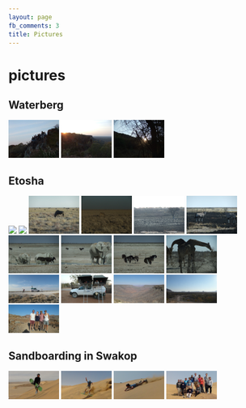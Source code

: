 ```yaml
---
layout: page
fb_comments: 3
title: Pictures
---
```


# pictures

## Waterberg
<div class="pics">
<a href="/pics/waterberg/DSCF5609.JPG" data-lightbox="roadtrip"><img src="/pics/waterberg/thumbs/DSCF5609.JPG" width="100px"></a>
<a href="/pics/waterberg/DSCF5655.JPG" data-lightbox="roadtrip"><img src="/pics/waterberg/thumbs/DSCF5655.JPG" width="100px"></a>
<a href="/pics/waterberg/DSCF5660.JPG" data-lightbox="roadtrip"><img src="/pics/waterberg/thumbs/DSCF5660.JPG" width="100px"></a>
</div>

## Etosha

<div class="pics">
<a href="/pics/1308_Etosha/DSCF00768.JPG" data-lightbox="roadtrip"><img src="/pics/1308_Etosha/DSCF00768.JPG" width="100px"></a>
<a href="/pics/1308_Etosha/DSCF00807.JPG" data-lightbox="roadtrip"><img src="/pics/1308_Etosha/DSCF00807.JPG" width="100px"></a>
<a href="/pics/1308_Etosha/DSCF5696.JPG" data-lightbox="roadtrip"><img src="/pics/1308_Etosha/DSCF5696.JPG" width="100px"></a>
<a href="/pics/1308_Etosha/DSCF5698.JPG" data-lightbox="roadtrip"><img src="/pics/1308_Etosha/DSCF5698.JPG" width="100px"></a>
<a href="/pics/1308_Etosha/DSCF5735.JPG" data-lightbox="roadtrip"><img src="/pics/1308_Etosha/DSCF5735.JPG" width="100px"></a>
<a href="/pics/1308_Etosha/DSCF5740.JPG" data-lightbox="roadtrip"><img src="/pics/1308_Etosha/DSCF5740.JPG" width="100px"></a>
<a href="/pics/1308_Etosha/DSCF5776.JPG" data-lightbox="roadtrip"><img src="/pics/1308_Etosha/DSCF5776.JPG" width="100px"></a>
<a href="/pics/1308_Etosha/DSCF5792.JPG" data-lightbox="roadtrip"><img src="/pics/1308_Etosha/DSCF5792.JPG" width="100px"></a>
<a href="/pics/1308_Etosha/DSCF5799.JPG" data-lightbox="roadtrip"><img src="/pics/1308_Etosha/DSCF5799.JPG" width="100px"></a>
<a href="/pics/1308_Etosha/DSCF5803.JPG" data-lightbox="roadtrip"><img src="/pics/1308_Etosha/DSCF5803.JPG" width="100px"></a>
<a href="/pics/1308_Etosha/SAM_7699.JPG" data-lightbox="roadtrip"><img src="/pics/1308_Etosha/SAM_7699.JPG" width="100px"></a>
<a href="/pics/1308_Etosha/SAM_8003.JPG" data-lightbox="roadtrip"><img src="/pics/1308_Etosha/SAM_8003.JPG" width="100px"></a>
<a href="/pics/1308_Etosha/SAM_8072.JPG" data-lightbox="roadtrip"><img src="/pics/1308_Etosha/SAM_8072.JPG" width="100px"></a>
<a href="/pics/1308_Etosha/SAM_8199.JPG" data-lightbox="roadtrip"><img src="/pics/1308_Etosha/SAM_8199.JPG" width="100px"></a>
<a href="/pics/1308_Etosha/SAM_8195.JPG" data-lightbox="roadtrip"><img src="/pics/1308_Etosha/SAM_8195.JPG" width="100px"></a>
</div>

## Sandboarding in Swakop

<div class="pics">
<a href="/pics/130823_SWK/(1).JPG" data-lightbox="roadtrip"><img src="/pics/130823_SWK/(1).JPG" width="100px"></a>
<a href="/pics/130823_SWK/(12).JPG" data-lightbox="roadtrip"><img src="/pics/130823_SWK/(12).JPG" width="100px"></a>
<a href="/pics/130823_SWK/(13).JPG" data-lightbox="roadtrip"><img src="/pics/130823_SWK/(13).JPG" width="100px"></a>
<a href="/pics/130823_SWK/(21).JPG" data-lightbox="roadtrip"><img src="/pics/130823_SWK/(21).JPG" width="100px"></a>
</div>
